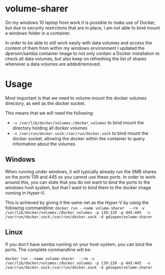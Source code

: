 # volume-sharer

On my windows 10 laptop from work it is possible to make use of Docker, but due to security restrctions that are in place, I am not able to bind mount a windows folder in a container.

In order to be able to still work easily with data volumes and access the content of them from within my windows environment I updated the dperson/samba container image to not only contain a Docker installation to check all data volumes, but also keep on refreshing the list of shares whenever a data volumes are added/removed.

# Usage

Most important is that we need to volume mount the docker volumes directory, as well as the docker socket.

This means that we will need the following:
* ```-v /var/lib/docker/volumes:/docker_volumes``` to bind mount the directory holding all docker volumes
* ```-v /var/run/docker.sock:/var/run/docker.sock``` to bind mount the docker socket, allowing the docker within the container to query information about the volumes

## Windows
When running under windows, it will typically already run the SMB shares on the ports 139 and 445 so you cannot use these ports. In order to work around this, you can state that you do not want to bind the ports to the windows host system, but that I want to bind them to the docker image running in Hyper-V.

This is achieved by giving it the same net as the Hyper-V by using the following commandline:
```docker run --name volume-sharer  --rm -v /var/lib/docker/volumes:/docker_volumes -p 139:139 -p 445:445  -v /var/run/docker.sock:/var/run/docker.sock -d gdiepen/volume-sharer``` 



## Linux
If you don't have samba running on your host-system, you can bind the ports. The complete commandline will be:

```docker run --name volume-sharer  --rm -v /var/lib/docker/volumes:/docker_volumes -p 139:139 -p 445:445  -v /var/run/docker.sock:/var/run/docker.sock -d gdiepen/volume-sharer```





